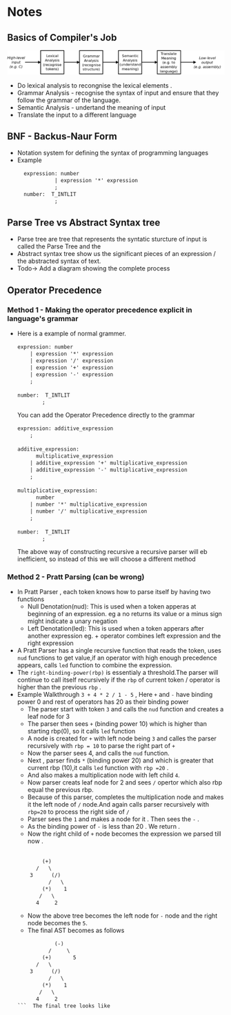 # Notes

## Basics of Compiler's Job
![alt text](images/parsing_steps.png)

  - Do lexical analysis to recongnise the lexical elements .
  - Grammar Analysis - recognise the syntax of input and ensure that they follow the grammar of the language. 
  - Semantic Analysis - undertand the meaning of input
  - Translate the input to a different language

## BNF - Backus-Naur Form
  - Notation system for defining the syntax of programming languages
  - Example
    ```
      expression: number
                | expression '*' expression
                ;
      number:  T_INTLIT
                ; 
    ```

## Parse Tree vs Abstract Syntax tree 
  - Parse tree are tree that represents the syntatic sturcture of input is called the Parse Tree and the 
  - Abstract syntax tree show us the significant pieces of an expression / the abstracted syntax of text.
  - Todo-> Add a diagram showing the complete process 


## Operator Precedence 

  ### Method 1 - Making the operator precedence explicit in language's grammar
    
  - Here is a example of normal grammer.
    
      ```
      expression: number
          | expression '*' expression
          | expression '/' expression
          | expression '+' expression
          | expression '-' expression
          ;
    
      number:  T_INTLIT
              ;
      ```
    
    You can add the Operator Precedence directly to the grammar
    
      ```
      expression: additive_expression
          ;
      
      additive_expression:
            multiplicative_expression
          | additive_expression '+' multiplicative_expression
          | additive_expression '-' multiplicative_expression
          ;
      
      multiplicative_expression:
            number
          | number '*' multiplicative_expression
          | number '/' multiplicative_expression
          ;
      
      number:  T_INTLIT
              ;
      ```
    The above way of constructing recursive a recursive parser will eb inefficient, so instead of this we will choose a different method
    
  ### Method 2 - Pratt Parsing (can be wrong)
  - In Pratt Parser , each token knows how to parse itself by having two functions
      - Null Denotation(nud): This is used when a token apperas at beginning of an 
        expression. eg a no returns its value or a minus sign might indicate a unary negation 
      - Left Denotation(led): This is used when a token apperars after another expression
        eg. + operator combines left expression and the right expression
  - A Pratt Parser has a single recursive function that reads the token, uses `nud` functions
  to get value,if an operator with high enough precedence appears, calls `led` function to combine the expression.
  - The `right-binding-power(rbp)` is essentialy a threshold.The parser will continue to call itself recursively if the 
  `rbp` of current token / operator is higher than the previous `rbp` .
  - Example Walkthrough  ` 3 + 4 * 2 / 1 - 5 ` , Here `+` and `-` have binding power 0 and rest of operators has 20 as their binding power
      - The parser start with token `3` and calls the `nud` function and creates a leaf node for 3
      - The parser then sees `+` (binding power 10) which is higher than starting rbp(0), so it calls `led` function
      - A node is created for `+` with left node being `3` and calles the parser recursively with `rbp = 10` to parse the right part of `+` 
      - Now the parser sees 4, and calls the `nud` function.
      - Next , parser finds `*` (binding power 20) and which is greater that current rbp (10),it calls `led` function with `rbp =20` .
      - And also makes a multiplication node with left child `4`.
      - Now parser creats leaf node for 2 and sees `/` opertor which also rbp equal the previous rbp.
      - Because of this parser, completes the multiplication node and makes it the left node of `/` node.And again calls parser recursively with `rbp=20` to process the right side of `/`
      - Parser sees the `1` and makes a node for it . Then sees the `-` . 
      - As the binding power of `-` is less than 20 . We return .
      - Now the right child of `+` node becomes the expression we parsed till now .
      ```
      
              (+)
            /   \ 
          3      (/)
                /   \
              (*)    1
             /   \ 
            4     2
      ``` 
      - Now the above tree becomes the left node for `-` node and the right node becomes the `5`.
      - The final AST becomes as follows
      ```
                  (-)
                /     \
              (+)       5
            /   \ 
          3      (/)
                /   \
              (*)    1
             /   \ 
            4     2
      ```  The final tree looks like 
      